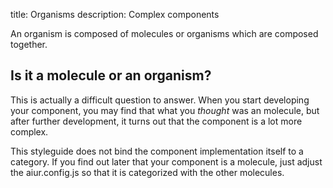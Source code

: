 title: Organisms
description: Complex components

An organism is composed of molecules or organisms which are composed together.

## Is it a molecule or an organism?

This is actually a difficult question to answer.
When you start developing your component,
you may find that what you _thought_ was an molecule,
but after further development,
it turns out that the component is a lot more complex.

This styleguide does not bind the component implementation itself to a category.
If you find out later that your component is a molecule,
just adjust the aiur.config.js so that it is categorized with the other molecules.
